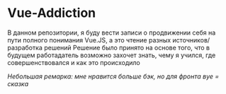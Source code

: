 # Vue-Addiction
В данном репозитории, я буду вести записи о продвижении себя на пути полного понимания Vue.JS, а это чтение разных источников/разработка решений
Решение было принято на основе того, что в будущем работадатель возможно захочет знать, чему я учился, где совершенствовался и как это происходило

*Небольшая ремарка: мне нравится больше бэк, но для фронта вуе = сказка*
